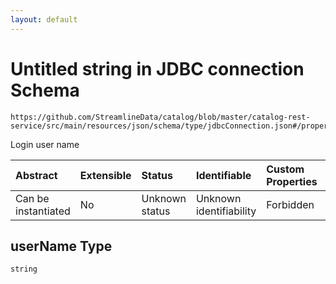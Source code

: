 ```yaml
---
layout: default
---
```


# Untitled string in JDBC connection Schema

```text
https://github.com/StreamlineData/catalog/blob/master/catalog-rest-service/src/main/resources/json/schema/type/jdbcConnection.json#/properties/userName
```

Login user name

| Abstract | Extensible | Status | Identifiable | Custom Properties | Additional Properties | Access Restrictions | Defined In |
| :--- | :--- | :--- | :--- | :--- | :--- | :--- | :--- |
| Can be instantiated | No | Unknown status | Unknown identifiability | Forbidden | Allowed | none | [jdbcConnection.json\*](jdbcconnection.md) |

## userName Type

`string`

